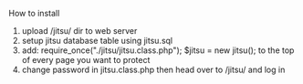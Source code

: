 How to install

1. upload /jitsu/ dir to web server
2. setup jitsu database table using jitsu.sql
3. add:
require_once("./jitsu/jitsu.class.php");
$jitsu = new jitsu();
to the top of every page you want to protect
4. change password in jitsu.class.php then head over to /jitsu/ and log in

